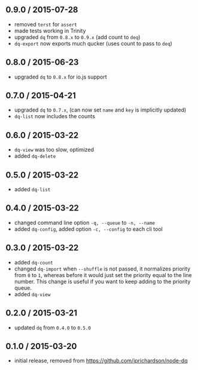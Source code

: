 0.9.0 / 2015-07-28
------------------
- removed `terst` for `assert`
- made tests working in Trinity
- upgraded `dq` from `0.8.x` to `0.9.x` (add count to `deq`)
- `dq-export` now exports much qucker (uses count to pass to `deq`)

0.8.0 / 2015-06-23
------------------
- upgraded `dq` to `0.8.x` for io.js support

0.7.0 / 2015-04-21
------------------
- upgraded `dq` to `0.7.x`, (can now set `name` and `key` is implicitly updated)
- `dq-list` now includes the counts

0.6.0 / 2015-03-22
------------------
- `dq-view` was too slow, optimized
- added `dq-delete`

0.5.0 / 2015-03-22
------------------
- added `dq-list`

0.4.0 / 2015-03-22
------------------
- changed command line option `-q, --queue` to `-n, --name`
- added `dq-config`, added option `-c, --config` to each cli tool

0.3.0 / 2015-03-22
------------------
- added `dq-count`
- changed `dq-import` when `--shuffle` is not passed, it normalizes priority from `0` to `1`, whereas before it
would just set the priority equal to the line number. This change is useful if you want to keep adding to the
priority queue.
- added `dq-view`

0.2.0 / 2015-03-21
------------------
- updated `dq` from `0.4.0` to `0.5.0`

0.1.0 / 2015-03-20
------------------
- initial release, removed from https://github.com/jprichardson/node-dq
